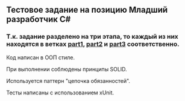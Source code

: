 ## Тестовое задание на позицию Младший разработчик C#

### Т.к. задание разделено на три этапа, то каждый из них находятся в ветках [part1](https://github.com/echpochmak31/TestTaskProq/tree/part1), [part2](https://github.com/echpochmak31/TestTaskProq/tree/part2) и [part3](https://github.com/echpochmak31/TestTaskProq/tree/part3) соответственно.

Код написан в ООП стиле.

При выполнении соблюдены принципы SOLID. 

Используется паттерн "цепочка обязанностей".

Тесты написаны с использованием xUnit.